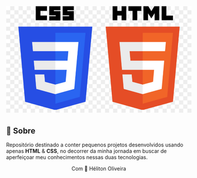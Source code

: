 <h1 align="center">
  <img src=".github/logo.png" />
</h1>

## 📃 Sobre

Repositório destinado a conter pequenos projetos desenvolvidos 
usando apenas **HTML** & **CSS**, no decorrer da minha jornada em buscar de aperfeiçoar meu conhecimentos nessas duas tecnologias.

<p align="center">Com 💙 Héliton Oliveira</p>